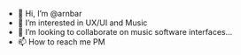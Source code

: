 - 👋 Hi, I’m @arnbar
- 👀 I’m interested in UX/UI and Music
- 💞️ I’m looking to collaborate on music software interfaces...
- 📫 How to reach me PM

<!---
arnbar/arnbar is a ✨ special ✨ repository because its `README.md` (this file) appears on your GitHub profile.
You can click the Preview link to take a look at your changes.
--->
